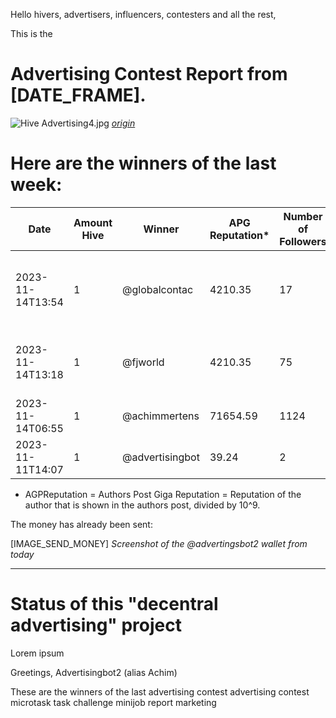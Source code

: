 Hello hivers, advertisers, influencers, contesters and all the rest,

This is the
# Advertising Contest Report from [DATE_FRAME].
![Hive Advertising4.jpg](https://files.peakd.com/file/peakd-hive/advertisingbot2/23tvXqGQwrhpay9wynk62ZB7xcamK45iVCVy4rUjKtiKZrY9UrsXvgDRyMYq8JXYfshrT.jpg)
*[origin](https://photofunia.com/)*

# Here are the winners of the last week:

|Date|Amount Hive|Winner|APG Reputation*|Number of Followers|First Ten Words|Url|Image|
|-|-|-|-|-|-|-|-|
|2023-11-14T13:54|1|@globalcontac|4210.35|17|"ePaytraffic username: globalcontac\nOk let's see what the #peptevent using key ..."|/hive-154303/@fjworld/peptevent-offers-micro-earning-opportunities-and-more#@globalcontac/re-fjworld-loye9ybo|null|
|2023-11-14T13:18|1|@fjworld|4210.35|75|"<a href=\"https://epaytraffic.com/?rid=3\"><img src=\"https://epaytraffic.com/getimg.php?id=3\"></a>\n\nToday I joined the Hive Marketing community to ..."|/hive-154303/@fjworld/peptevent-offers-micro-earning-opportunities-and-more|null|
|2023-11-14T06:55|1|@achimmertens|71654.59|1124|"Hi friends,\n\nI have started a contest for doing some advertising.\n\n\n![Hive ..."|/hive-154303/@achimmertens/reminder-to-my-advertising-contest|![Hive Advertising.jpg](https://files.peakd.com/file/peakd-hive/achimmertens/Eo8SLRm4dZTgbfLMeFbdeAZfokhRzUtjVua3BUmmmb5XGKEysFj7tfQqZgHzsN8jQSs.jpg)|
|2023-11-11T14:07|1|@advertisingbot|39.24|2|"Hi everyone,\n\nDid you know that we have a community, where ..."|/hive-167922/@advertisingbot/earn-money-with-microtasks|null|


* AGPReputation = Authors Post Giga Reputation = Reputation of the author that is shown in the authors post, divided by 10^9.



The money has already been sent:

[IMAGE_SEND_MONEY]
*Screenshot of the @advertingsbot2 wallet from today*

---
# Status of this "decentral advertising" project


Lorem ipsum



Greetings, Advertisingbot2 (alias Achim)



These are the winners of the last advertising contest
advertising contest microtask task challenge minijob report marketing
